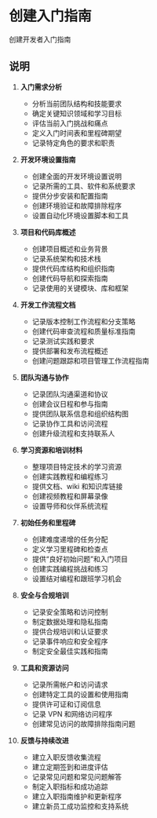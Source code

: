 # 创建入门指南

创建开发者入门指南

## 说明

1. **入门需求分析**
   - 分析当前团队结构和技能要求
   - 确定关键知识领域和学习目标
   - 评估当前入门挑战和痛点
   - 定义入门时间表和里程碑期望
   - 记录特定角色的要求和职责

2. **开发环境设置指南**
   - 创建全面的开发环境设置说明
   - 记录所需的工具、软件和系统要求
   - 提供分步安装和配置指南
   - 创建环境验证和故障排除程序
   - 设置自动化环境设置脚本和工具

3. **项目和代码库概述**
   - 创建项目概述和业务背景
   - 记录系统架构和技术栈
   - 提供代码库结构和组织指南
   - 创建代码导航和探索指南
   - 记录使用的关键模块、库和框架

4. **开发工作流程文档**
   - 记录版本控制工作流程和分支策略
   - 创建代码审查流程和质量标准指南
   - 记录测试实践和要求
   - 提供部署和发布流程概述
   - 创建问题跟踪和项目管理工作流程指南

5. **团队沟通与协作**
   - 记录团队沟通渠道和协议
   - 创建会议日程和参与指南
   - 提供团队联系信息和组织结构图
   - 记录协作工具和访问流程
   - 创建升级流程和支持联系人

6. **学习资源和培训材料**
   - 整理项目特定技术的学习资源
   - 创建实践教程和编程练习
   - 提供文档、wiki 和知识库链接
   - 创建视频教程和屏幕录像
   - 设置导师和伙伴系统流程

7. **初始任务和里程碑**
   - 创建难度递增的任务分配
   - 定义学习里程碑和检查点
   - 提供“良好初始问题”和入门项目
   - 创建实践编程挑战和练习
   - 设置结对编程和跟班学习机会

8. **安全与合规培训**
   - 记录安全策略和访问控制
   - 制定数据处理和隐私指南
   - 提供合规培训和认证要求
   - 记录事件响应和安全程序
   - 制定安全最佳实践和指南

9. **工具和资源访问**
   - 记录所需帐户和访问请求
   - 创建特定工具的设置和使用指南
   - 提供许可证和订阅信息
   - 记录 VPN 和网络访问程序
   - 创建常见访问的故障排除指南问题

10. **反馈与持续改进**
    - 建立入职反馈收集流程
    - 建立定期签到和进度评估
    - 记录常见问题和常见问题解答
    - 制定入职指标和成功追踪
    - 建立入职指南维护和更新程序
    - 建立新员工成功监控和支持系统